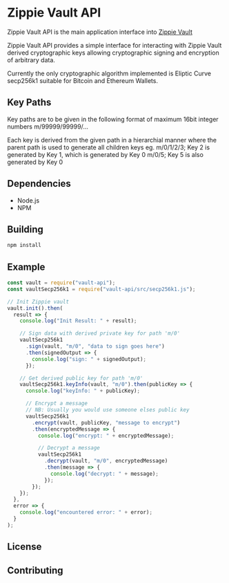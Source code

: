 # Zippie Vault API

Zippie Vault API is the main application interface into [Zippie Vault](https://github.com/zippiehq/vault)

Zippie Vault API provides a simple interface for interacting with Zippie Vault derived cryptographic keys allowing cryptographic signing and encryption of arbitrary data.

Currently the only cryptographic algorithm implemented is Eliptic Curve secp256k1 suitable for Bitcoin and Ethereum Wallets.

## Key Paths
Key paths are to be given in the following format of maximum 16bit integer numbers
m/99999/99999/...

Each key is derived from the given path in a hierarchial manner where the parent path is used to generate all children keys
eg.
m/0/1/2/3; Key 2 is generated by Key 1, which is generated by Key 0
m/0/5; Key 5 is also generated by Key 0 

## Dependencies
 - Node.js
 - NPM

## Building
```bash
npm install
```
## Example
```javascript
const vault = require("vault-api");
const vaultSecp256k1 = require("vault-api/src/secp256k1.js");

// Init Zippie vault
vault.init().then(
  result => {
    console.log("Init Result: " + result);

    // Sign data with derived private key for path 'm/0'
    vaultSecp256k1
      .sign(vault, "m/0", "data to sign goes here")
      .then(signedOutput => {
        console.log("sign: " + signedOutput);
      });

    // Get derived public key for path 'm/0'
    vaultSecp256k1.keyInfo(vault, "m/0").then(publicKey => {
      console.log("keyInfo: " + publicKey);

      // Encrypt a message
      // NB: Usually you would use someone elses public key
      vaultSecp256k1
        .encrypt(vault, publicKey, "message to encrypt")
        .then(encryptedMessage => {
          console.log("encrypt: " + encryptedMessage);

          // Decrypt a message
          vaultSecp256k1
            .decrypt(vault, "m/0", encryptedMessage)
            .then(message => {
              console.log("decrypt: " + message);
            });
        });
    });
  },
  error => {
    console.log("encountered error: " + error);
  }
);

```
## License

## Contributing
